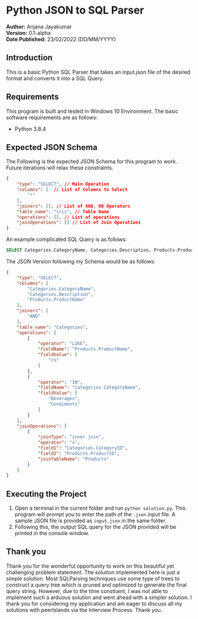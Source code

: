 # Python JSON to SQL Parser

**Author:** Anjana Jayakumar <br>
**Version:** 0.1-alpha <br>
**Date Published:** 23/02/2022 (DD/MM/YYYY)

## Introduction

This is a basic Python SQL Parser that takes an input.json file of the desired format and converts it into a SQL Query.


## Requirements

This program is built and tested in Windows 10 Environment. The basic software
requirements are as follows:

- Python 3.8.4

## Expected JSON Schema

The Following is the expected JSON Schema for this program to work. Future iterations will relax these constraints.

```json
{
    "type": "SELECT", // Main Operation
    "columns": [  // List of Columns to Select
        "*"
    ],
    "joiners": [], // List of AND, OR Operators
    "table_name": "iris", // Table Name
    "operations": [], // List of operations
    "joinOperations": [] // List of Join Operations
}
```

An example complicated SQL Query is as follows:
```sql
SELECT Categories.CategoryName, Categories.Description, Products.ProductName FROM Categories inner join Products ON Categories.CategoryID = Products.ProductID WHERE Products.ProductName LIKE 'c%' AND Categories.CategoryName IN ( 'Beverages', 'Condiments')
```

The JSON Version following my Schema would be as follows:

```json
{
    "type": "SELECT",
    "columns": [
        "Categories.CategoryName",
        "Categories.Description",
        "Products.ProductName"
    ],
    "joiners": [
        "AND"
    ],
    "table_name": "Categories",
    "operations": [
        {
            "operator": "LIKE",
            "fieldName": "Products.ProductName",
            "fieldValue": [
                "c%"
            ]
        },
        {
            "operator": "IN",
            "fieldName": "Categories.CategoryName",
            "fieldValue": [
                "Beverages",
                "Condiments"
            ]
        }
    ],
    "joinOperations": [
        {
            "joinType": "inner join",
            "operator": "=",
            "field1": "Categories.CategoryID",
            "field2": "Products.ProductID",
            "joinTableName": "Products"
        }
    ]
}
```

## Executing the Project

1. Open a terminal in the current folder and run `python solution.py`. This program will prompt you to enter the path of the `.json` input file. A sample JSON file is provided as `input.json` in the same folder.
2. Following this, the output SQL query for the JSON provided will be printed in the console window.


## Thank you
Thank you for the wonderful opportunity to work on this beautiful yet challenging problem statement. The solution implemented here is just a simple solution. Most SQLParsing techniques use some type of trees to construct a query tree which is pruned and optimized to generate the final query string. However, due to the time constraint, I was not able to implement such a arduous solution and went ahead with a simpler solution. I thank you for considering my application and am eager to discuss all my solutions with peerIslands via the Interview Process. Thank you. 

